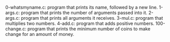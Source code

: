 0-whatsmyname.c: program that prints its name, followed
by a new line.
1-args.c: program that prints the number of arguments
passed into it.
2-args.c: program that prints all arguments it receives.
3-mul.c: program that multiplies two numbers.
4-add.c: program that adds positive numbers.
100-change.c: program that prints the minimum number of
coins to make change for an amount of money.
